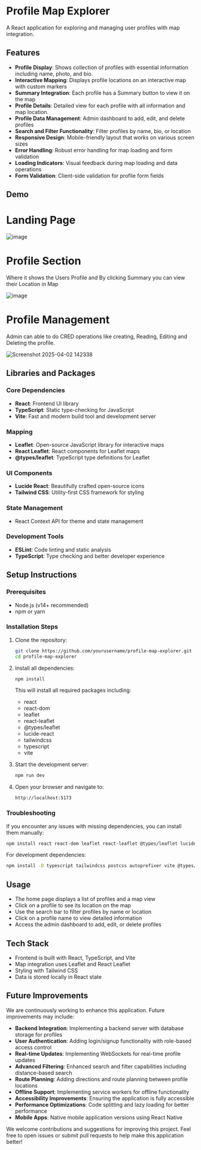 # Profile Map Explorer

A React application for exploring and managing user profiles with map integration.


## Features

- **Profile Display**: Shows collection of profiles with essential information including name, photo, and bio.
- **Interactive Mapping**: Displays profile locations on an interactive map with custom markers
- **Summary Integration**: Each profile has a Summary button to view it on the map
- **Profile Details**: Detailed view for each profile with all information and map location.
-  **Profile Data Management**: Admin dashboard to add, edit, and delete profiles
- **Search and Filter Functionality**: Filter profiles by name, bio, or location
- **Responsive Design**: Mobile-friendly layout that works on various screen sizes
- **Error Handling**: Robust error handling for map loading and form validation
- **Loading Indicators**: Visual feedback during map loading and data operations
- **Form Validation**: Client-side validation for profile form fields

## Demo
# Landing Page

![image](https://github.com/user-attachments/assets/25e3bf5e-4ab6-444b-9ab2-1f6015053221)

# Profile Section 
Where it shows the Users Profile and By clicking Summary you can view their Location in Map

![image](https://github.com/user-attachments/assets/e3736b68-c274-46fd-b028-f87455be0d74)

# Profile Management 
Admin can able to do CRED operations like creating, Reading, Editing and Deleting the profile.

![Screenshot 2025-04-02 142338](https://github.com/user-attachments/assets/71c85b89-79e8-4f2b-9e0c-304af07602f3)

## Libraries and Packages

### Core Dependencies
- **React**: Frontend UI library
- **TypeScript**: Static type-checking for JavaScript
- **Vite**: Fast and modern build tool and development server

### Mapping
- **Leaflet**: Open-source JavaScript library for interactive maps
- **React Leaflet**: React components for Leaflet maps
- **@types/leaflet**: TypeScript type definitions for Leaflet

### UI Components
- **Lucide React**: Beautifully crafted open-source icons
- **Tailwind CSS**: Utility-first CSS framework for styling

### State Management
- React Context API for theme and state management

### Development Tools
- **ESLint**: Code linting and static analysis
- **TypeScript**: Type checking and better developer experience

## Setup Instructions

### Prerequisites

- Node.js (v14+ recommended)
- npm or yarn

### Installation Steps

1. Clone the repository:
   ```bash
   git clone https://github.com/yourusername/profile-map-explorer.git
   cd profile-map-explorer
   ```

2. Install all dependencies:
   ```bash
   npm install
   ```
   
   This will install all required packages including:
   - react
   - react-dom
   - leaflet
   - react-leaflet
   - @types/leaflet
   - lucide-react
   - tailwindcss
   - typescript
   - vite

3. Start the development server:
   ```bash
   npm run dev
   ```

4. Open your browser and navigate to:
   ```
   http://localhost:5173
   ```

### Troubleshooting

If you encounter any issues with missing dependencies, you can install them manually:

```bash
npm install react react-dom leaflet react-leaflet @types/leaflet lucide-react
```

For development dependencies:
```bash
npm install -D typescript tailwindcss postcss autoprefixer vite @types/react @types/react-dom
```

## Usage

- The home page displays a list of profiles and a map view
- Click on a profile to see its location on the map
- Use the search bar to filter profiles by name or location
- Click on a profile name to view detailed information
- Access the admin dashboard to add, edit, or delete profiles
## Tech Stack
- Frontend is built with React, TypeScript, and Vite
- Map integration uses Leaflet and React Leaflet
- Styling with Tailwind CSS
- Data is stored locally in React state

## Future Improvements

We are continuously working to enhance this application. Future improvements may include:

- **Backend Integration**: Implementing a backend server with database storage for profiles
- **User Authentication**: Adding login/signup functionality with role-based access control
- **Real-time Updates**: Implementing WebSockets for real-time profile updates
- **Advanced Filtering**: Enhanced search and filter capabilities including distance-based search
- **Route Planning**: Adding directions and route planning between profile locations
- **Offline Support**: Implementing service workers for offline functionality
- **Accessibility Improvements**: Ensuring the application is fully accessible
- **Performance Optimizations**: Code splitting and lazy loading for better performance
- **Mobile Apps**: Native mobile application versions using React Native

We welcome contributions and suggestions for improving this project. Feel free to open issues or submit pull requests to help make this application better!

